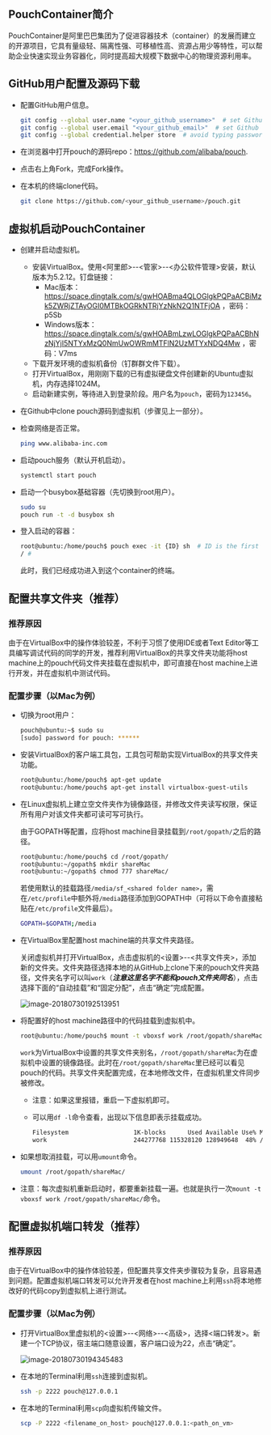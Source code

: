 ## PouchContainer简介

PouchContainer是阿里巴巴集团为了促进容器技术（container）的发展而建立的开源项目，它具有量级轻、隔离性强、可移植性高、资源占用少等特性，可以帮助企业快速实现业务容器化，同时提高超大规模下数据中心的物理资源利用率。

## GitHub用户配置及源码下载

* 配置GitHub用户信息。

  ```bash
  git config --global user.name "<your_github_username>"  # set Github username
  git config --global user.email "<your_github_email>"  # set Github email
  git config --global credential.helper store  # avoid typing password every time during pulling
  ```

* 在浏览器中打开pouch的源码repo：<https://github.com/alibaba/pouch>.

* 点击右上角Fork，完成Fork操作。

* 在本机的终端clone代码。

  ```bash
  git clone https://github.com/<your_github_username>/pouch.git
  ```

## 虚拟机启动PouchContainer

* 创建并启动虚拟机。

  * 安装VirtualBox。使用<阿里郎>--<管家>--<办公软件管理>安装，默认版本为5.2.12。钉盘链接：
    * Mac版本：<https://space.dingtalk.com/s/gwHOABma4QLOGlgkPQPaACBiMzk5ZWRjZTAyOGI0MTBkOGRkNTRjYzNkN2Q1NTFjOA> ，密码：p5Sb
    * Windows版本：<https://space.dingtalk.com/s/gwHOABmLzwLOGlgkPQPaACBhNzNjYjI5NTYxMzQ0NmUwOWRmMTFlN2UzMTYxNDQ4Mw> ，密码：V7ms
  * 下载开发环境的虚拟机备份（钉群群文件下载）。
  * 打开VirtualBox，用刚刚下载的已有虚拟硬盘文件创建新的Ubuntu虚拟机，内存选择1024M。
  * 启动新建实例，等待进入到登录阶段。用户名为`pouch`，密码为`123456`。

* 在Github中clone pouch源码到虚拟机（步骤见上一部分）。

* 检查网络是否正常。

  ```bash
  ping www.alibaba-inc.com
  ```

* 启动pouch服务（默认开机启动）。

  ```bash
  systemctl start pouch
  ```

* 启动一个busybox基础容器（先切换到root用户）。

  ```bash
  sudo su
  pouch run -t -d busybox sh
  ```

* 登入启动的容器：

  ```bash
  root@ubuntu:/home/pouch$ pouch exec -it {ID} sh  # ID is the first 6 digits of the output of the last command
  / # 
  ```

  此时，我们已经成功进入到这个container的终端。

## 配置共享文件夹（推荐）

### 推荐原因

由于在VirtualBox中的操作体验较差，不利于习惯了使用IDE或者Text Editor等工具编写调试代码的同学的开发，推荐利用VirtualBox的共享文件夹功能将host machine上的pouch代码文件夹挂载在虚拟机中，即可直接在host machine上进行开发，并在虚拟机中测试代码。

### 配置步骤（以Mac为例）

* 切换为root用户：

  ```bash
  pouch@ubuntu:~$ sudo su
  [sudo] password for pouch: ******
  ```

* 安装VirtualBox的客户端工具包，工具包可帮助实现VirtualBox的共享文件夹功能。

  ```bash
  root@ubuntu:/home/pouch$ apt-get update
  root@ubuntu:/home/pouch$ apt-get install virtualbox-guest-utils
  ```

* 在Linux虚拟机上建立空文件夹作为镜像路径，并修改文件夹读写权限，保证所有用户对该文件夹都可读可写可执行。

  由于GOPATH等配置，应将host machine目录挂载到`/root/gopath/`之后的路径。

  ```bash
  root@ubuntu:/home/pouch$ cd /root/gopath/
  root@ubuntu:~/gopath$ mkdir shareMac
  root@ubuntu:~/gopath$ chmod 777 shareMac/
  ```

  若使用默认的挂载路径`/media/sf_<shared folder name>`，需在`/etc/profile`中额外将`/media`路径添加到GOPATH中（可将以下命令直接粘贴在`/etc/profile`文件最后）。

  ```bash
  GOPATH=$GOPATH;/media 
  ```

* 在VirtualBox里配置host machine端的共享文件夹路径。

  关闭虚拟机并打开VirtualBox，点击虚拟机的<设置>--<共享文件夹>，添加新的文件夹。文件夹路径选择本地的从GitHub上clone下来的pouch文件夹路径，文件夹名字可以叫`work`（***注意这里名字不能和pouch文件夹同名***），点击选择下面的“自动挂载”和“固定分配”，点击“确定”完成配置。

  ![image-20180730192513951](https://i.loli.net/2018/07/30/5b5f2cbce4f54.png)

* 将配置好的host machine路径中的代码挂载到虚拟机中。

  ```bash
  root@ubuntu:/home/pouch$ mount -t vboxsf work /root/gopath/shareMac/
  ```

  `work`为VirtualBox中设置的共享文件夹别名，`/root/gopath/shareMac`为在虚拟机中设置的镜像路径。此时在`/root/gopath/shareMac`里已经可以看见pouch的代码。共享文件夹配置完成，在本地修改文件，在虚拟机里文件同步被修改。

  * 注意：如果这里报错，重启一下虚拟机即可。

  * 可以用`df -l`命令查看，出现以下信息即表示挂载成功。

    ```bash
    Filesystem                  1K-blocks      Used Available Use% Mounted on
    work                        244277768 115328120 128949648  48% /root/gopath/shareMac
    ```

* 如果想取消挂载，可以用`umount`命令。

  ```bash
  umount /root/gopath/shareMac/
  ```

* 注意：每次虚拟机重新启动时，都要重新挂载一遍。也就是执行一次`mount -t vboxsf work /root/gopath/shareMac/`命令。

## 配置虚拟机端口转发（推荐）

### 推荐原因

由于在VirtualBox中的操作体验较差，但配置共享文件夹步骤较为复杂，且容易遇到问题。配置虚拟机端口转发可以允许开发者在host machine上利用`ssh`将本地修改好的代码copy到虚拟机上进行测试。

### 配置步骤（以Mac为例）

* 打开VirtualBox里虚拟机的<设置>--<网络>--<高级>，选择<端口转发>。新建一个TCP协议，宿主端口随意设置，客户端口设为22，点击“确定”。

  ![image-20180730194345483](https://i.loli.net/2018/07/30/5b5f2cbc4a0d3.png)

* 在本地的Terminal利用`ssh`连接到虚拟机。

  ```bash
  ssh -p 2222 pouch@127.0.0.1
  ```

* 在本地的Terminal利用`scp`向虚拟机传输文件。

  ```bash
  scp -P 2222 <filename_on_host> pouch@127.0.0.1:<path_on_vm>
  ```